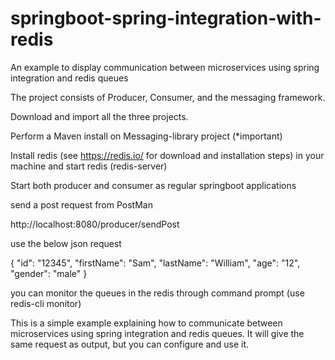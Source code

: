 # springboot-spring-integration-with-redis
An example to display communication between microservices using spring integration and redis queues

The project consists of Producer, Consumer, and the messaging framework.

Download and import all the three projects.

Perform a Maven install on Messaging-library project (*important)

Install redis (see https://redis.io/ for download and installation steps) in your machine and start redis (redis-server)

Start both producer and consumer as regular springboot applications

send a post request from PostMan

http://localhost:8080/producer/sendPost

use the below json request

{
	"id": "12345",
	"firstName": "Sam",
	"lastName": "William",
	"age": "12",
	"gender": "male"
}

you can monitor the queues in the redis through command prompt (use redis-cli monitor)

This is a simple example explaining how to communicate between microservices using spring integration and redis queues. It will give the same request as output, but you can configure and use it.
